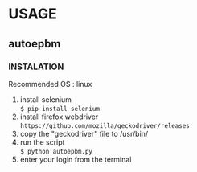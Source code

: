 # USAGE

## autoepbm

### INSTALATION

Recommended OS : linux  
1. install selenium  
`$ pip install selenium`  
2. install firefox webdriver  
`https://github.com/mozilla/geckodriver/releases`  
3. copy the "geckodriver" file to /usr/bin/  
4. run the script  
`$ python autoepbm.py`  
5. enter your login from the terminal  
